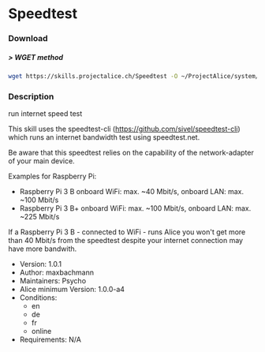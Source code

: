 # Speedtest

### Download

##### > WGET method
```bash
wget https://skills.projectalice.ch/Speedtest -O ~/ProjectAlice/system/skillInstallTickets/Speedtest.install
```

### Description
run internet speed test

This skill uses the speedtest-cli (https://github.com/sivel/speedtest-cli) which runs an internet bandwidth test using speedtest.net.

Be aware that this speedtest relies on the capability of the network-adapter of your main device.

Examples for Raspberry Pi:
- Raspberry Pi 3 B  onboard WiFi: max. ~40 Mbit/s, onboard LAN: max. ~100 Mbit/s
- Raspberry Pi 3 B+ onboard WiFi: max. ~100 Mbit/s, onboard LAN: max. ~225 Mbit/s

If a Raspberry Pi 3 B - connected to WiFi - runs Alice you won't get more than 40 Mbit/s from the speedtest despite your internet connection may have more bandwith.

- Version: 1.0.1
- Author: maxbachmann
- Maintainers: Psycho
- Alice minimum Version: 1.0.0-a4
- Conditions:
  - en
  - de
  - fr
  - online
- Requirements: N/A
